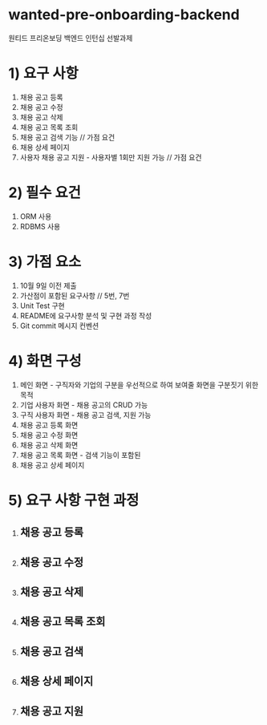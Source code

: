 # wanted-pre-onboarding-backend
원티드 프리온보딩 백엔드 인턴십 선발과제

# 1) 요구 사항
1. 채용 공고 등록
2. 채용 공고 수정
3. 채용 공고 삭제
4. 채용 공고 목록 조회
5. 채용 공고 검색 기능 // 가점 요건
6. 채용 상세 페이지
7. 사용자 채용 공고 지원 - 사용자별 1회만 지원 가능 // 가점 요건

# 2) 필수 요건
1. ORM 사용
2. RDBMS 사용

# 3) 가점 요소
1. 10월 9일 이전 제출
2. 가산점이 포함된 요구사항 // 5번, 7번
3. Unit Test 구현
4. README에 요구사항 분석 및 구현 과정 작성
5. Git commit 메시지 컨벤션


# 4) 화면 구성
1. 메인 화면 - 구직자와 기업의 구분을 우선적으로 하여 보여줄 화면을 구분짓기 위한 목적
2. 기업 사용자 화면 - 채용 공고의 CRUD 가능
3. 구직 사용자 화면 - 채용 공고 검색, 지원 가능
4. 채용 공고 등록 화면
5. 채용 공고 수정 화면
6. 채용 공고 삭제 화면
7. 채용 공고 목록 화면 - 검색 기능이 포함된
8. 채용 공고 상세 페이지

# 5) 요구 사항 구현 과정
1. 채용 공고 등록
   -
2. 채용 공고 수정
    - 
3. 채용 공고 삭제
    - 
4. 채용 공고 목록 조회
    - 
5. 채용 공고 검색
    - 
6. 채용 상세 페이지
    - 
7. 채용 공고 지원
    - 
